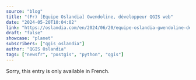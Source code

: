 ```yaml
---
source: "blog"
title: "(Fr) [Equipe Oslandia] Gwendoline, développeur QGIS web"
date: "2024-05-20T10:04:02"
link: "https://oslandia.com/en/2024/06/20/equipe-oslandia-gwendoline-developpeur-qgis-web/"
draft: "false"
showcase: "planet"
subscribers: ["qgis_oslandia"]
author: "QGIS Oslandia"
tags: ["newsfr", "postgis", "python", "qgis"]
---
```


Sorry, this entry is only available in French.
